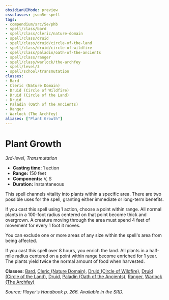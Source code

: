 ```yaml
---
obsidianUIMode: preview
cssclasses: json5e-spell
tags:
- compendium/src/5e/phb
- spell/class/bard
- spell/class/cleric/nature-domain
- spell/class/druid
- spell/class/druid/circle-of-the-land
- spell/class/druid/circle-of-wildfire
- spell/class/paladin/oath-of-the-ancients
- spell/class/ranger
- spell/class/warlock/the-archfey
- spell/level/3
- spell/school/transmutation
classes:
- Bard
- Cleric (Nature Domain)
- Druid (Circle of Wildfire)
- Druid (Circle of the Land)
- Druid
- Paladin (Oath of the Ancients)
- Ranger
- Warlock (The Archfey)
aliases: ["Plant Growth"]
---
```

# Plant Growth
*3rd-level, Transmutation*  

- **Casting time:** 1 action
- **Range:** 150 feet
- **Components:** V, S
- **Duration:** Instantaneous

This spell channels vitality into plants within a specific area. There are two possible uses for the spell, granting either immediate or long-term benefits.

If you cast this spell using 1 action, choose a point within range. All normal plants in a 100-foot radius centered on that point become thick and overgrown. A creature moving through the area must spend 4 feet of movement for every 1 foot it moves.

You can exclude one or more areas of any size within the spell's area from being affected.

If you cast this spell over 8 hours, you enrich the land. All plants in a half-mile radius centered on a point within range become enriched for 1 year. The plants yield twice the normal amount of food when harvested.

**Classes**: [Bard](4-Resources/Compendium/classes/bard.md), [Cleric (Nature Domain)](4-Resources/Compendium/classes/cleric-nature-domain.md), [Druid (Circle of Wildfire)](4-Resources/Compendium/classes/druid-circle-of-wildfire-tce.md), [Druid (Circle of the Land)](4-Resources/Compendium/classes/druid-circle-of-the-land.md), [Druid](4-Resources/Compendium/classes/druid.md), [Paladin (Oath of the Ancients)](4-Resources/Compendium/classes/paladin-oath-of-the-ancients.md), [Ranger](4-Resources/Compendium/classes/ranger.md), [Warlock (The Archfey)](4-Resources/Compendium/classes/warlock-the-archfey.md)

*Source: Player's Handbook p. 266. Available in the SRD.*